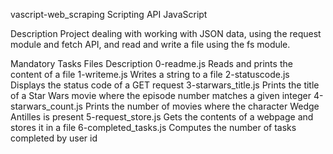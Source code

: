 vascript-web_scraping
Scripting API JavaScript

Description
Project dealing with working with JSON data, using the request module and fetch API, and read and write a file using the fs module.

Mandatory Tasks
Files	Description
0-readme.js	Reads and prints the content of a file
1-writeme.js	Writes a string to a file
2-statuscode.js	Displays the status code of a GET request
3-starwars_title.js	Prints the title of a Star Wars movie where the episode number matches a given integer
4-starwars_count.js	Prints the number of movies where the character Wedge Antilles is present
5-request_store.js	Gets the contents of a webpage and stores it in a file
6-completed_tasks.js	Computes the number of tasks completed by user id
